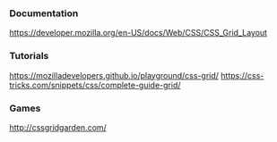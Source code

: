 ### Documentation
https://developer.mozilla.org/en-US/docs/Web/CSS/CSS_Grid_Layout

### Tutorials
https://mozilladevelopers.github.io/playground/css-grid/
https://css-tricks.com/snippets/css/complete-guide-grid/

### Games
http://cssgridgarden.com/